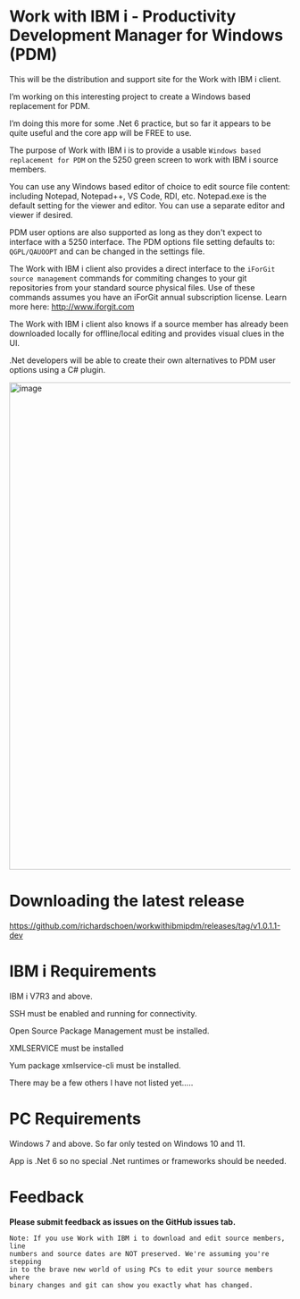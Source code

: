 # Work with IBM i - Productivity Development Manager for Windows (PDM)
This will be the distribution and support site for the Work with IBM i client. 

I’m working on this interesting project to create a Windows based replacement for PDM. 

I’m doing this more for some .Net 6 practice, but so far it appears to be quite useful and the core app will be FREE to use.

The purpose of Work with IBM i is to provide a usable ```Windows based replacement for PDM``` on the 5250 green screen to work with IBM i source members.

You can use any Windows based editor of choice to edit source file content: including Notepad, Notepad++, VS Code, RDI, etc. Notepad.exe is the default setting for the viewer and editor. You can use a separate editor and viewer if desired. 

PDM user options are also supported as long as they don't expect to interface with a 5250 interface. The PDM options file setting defaults to: ```QGPL/QAUOOPT``` and can be changed in the settings file.

The Work with IBM i client also provides a direct interface to the ```iForGit source management``` commands for commiting changes to your git repositories from your standard source physical files. Use of these commands assumes you have an iForGit annual subscription license. Learn more here: http://www.iforgit.com

The Work with IBM i client also knows if a source member has already been downloaded locally for offline/local editing and provides visual clues in the UI.

.Net developers will be able to create their own alternatives to PDM user options using a C# plugin.

<img width="872" alt="image" src="https://user-images.githubusercontent.com/9791508/188206784-4e06bbce-bdd4-430a-8553-ff5891dc5881.png">

# Downloading the latest release 
https://github.com/richardschoen/workwithibmipdm/releases/tag/v1.0.1.1-dev

# IBM i Requirements
IBM i V7R3 and above.

SSH must be enabled and running for connectivity.

Open Source Package Management must be installed.

XMLSERVICE must be installed 

Yum package xmlservice-cli must be installed.

There may be a few others I have not listed yet.....

# PC Requirements
Windows 7 and above. So far only tested on Windows 10 and 11.

App is .Net 6 so no special .Net runtimes or frameworks should be needed.

# Feedback
**Please submit feedback as issues on the GitHub issues tab.** 

```
Note: If you use Work with IBM i to download and edit source members, line 
numbers and source dates are NOT preserved. We're assuming you're stepping 
in to the brave new world of using PCs to edit your source members where
binary changes and git can show you exactly what has changed.

```
